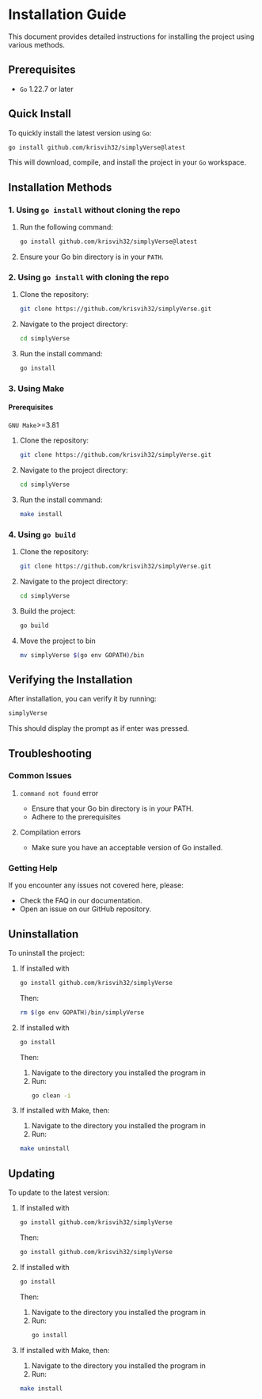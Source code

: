 # Installation Guide

This document provides detailed instructions for installing the project using various methods.

## Prerequisites

- `Go` 1.22.7 or later

## Quick Install

To quickly install the latest version using `Go`:

```bash
go install github.com/krisvih32/simplyVerse@latest
```

This will download, compile, and install the project in your `Go` workspace.

## Installation Methods

### 1. Using `go install` without cloning the repo

1. Run the following command:
   ```bash
   go install github.com/krisvih32/simplyVerse@latest
   ```
2. Ensure your Go bin directory is in your `PATH`.

### 2. Using `go install` with cloning the repo

1. Clone the repository:
   ```bash
   git clone https://github.com/krisvih32/simplyVerse.git
   ```
2. Navigate to the project directory:
   ```bash
   cd simplyVerse
   ```
3. Run the install command:
   ```bash
   go install
   ```

### 3. Using Make

<!-- trunk-ignore-begin(markdownlint/MD024) -->

#### Prerequisites

<!-- trunk-ignore-end(markdownlint/MD024) -->

`GNU Make`>=3.81

1. Clone the repository:
   ```bash
   git clone https://github.com/krisvih32/simplyVerse.git
   ```
2. Navigate to the project directory:
   ```bash
   cd simplyVerse
   ```
3. Run the install command:
   ```bash
   make install
   ```

### 4. Using `go build`

1. Clone the repository:
   ```bash
   git clone https://github.com/krisvih32/simplyVerse.git
   ```
2. Navigate to the project directory:
   ```bash
   cd simplyVerse
   ```
3. Build the project:
   ```bash
   go build
   ```
4. Move the project to bin
   ```bash
   mv simplyVerse $(go env GOPATH)/bin
   ```

## Verifying the Installation

After installation, you can verify it by running:

```bash
simplyVerse
```

This should display the prompt as if enter was pressed.

## Troubleshooting

### Common Issues

1. `command not found` error

   - Ensure that your Go bin directory is in your PATH.
   - Adhere to the prerequisites

2. Compilation errors
   - Make sure you have an acceptable version of Go installed.

### Getting Help

If you encounter any issues not covered here, please:

- Check the FAQ in our documentation.
- Open an issue on our GitHub repository.

## Uninstallation

To uninstall the project:

1. If installed with

   ```bash
   go install github.com/krisvih32/simplyVerse
   ```

   Then:

   ```bash
   rm $(go env GOPATH)/bin/simplyVerse
   ```

2. If installed with
   ```bash
   go install
   ```
   Then:
   1. Navigate to the directory you installed the program in
   2. Run:
      ```bash
      go clean -i
      ```
3. If installed with Make, then:
   1. Navigate to the directory you installed the program in
   2. Run:
   ```bash
   make uninstall
   ```

## Updating

To update to the latest version:

1. If installed with

   ```bash
   go install github.com/krisvih32/simplyVerse
   ```

   Then:

   ```bash
   go install github.com/krisvih32/simplyVerse
   ```

2. If installed with
   ```bash
   go install
   ```
   Then:
   1. Navigate to the directory you installed the program in
   2. Run:
      ```bash
      go install
      ```
3. If installed with Make, then:
   1. Navigate to the directory you installed the program in
   2. Run:
   ```bash
   make install
   ```
